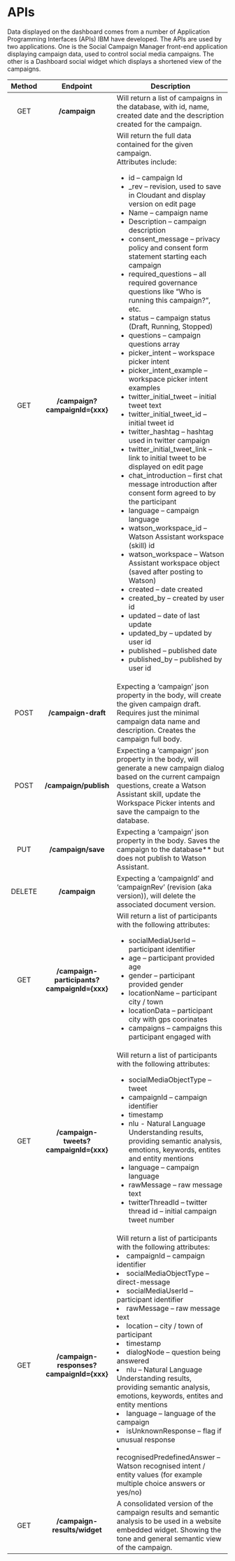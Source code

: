 # APIs

Data displayed on the dashboard comes from a number of Application
Programming Interfaces (APIs) IBM have developed. The APIs are used by
two applications. One is the Social Campaign Manager front-end
application displaying campaign data, used to control social media
campaigns. The other is a Dashboard social widget which displays a
shortened view of the campaigns.


| Method | Endpoint | Description |
| :---: | :---: | --- |
| GET | **/campaign** | Will return a list of campaigns in the database, with id, name, created date and the description created for the campaign. |
| GET | **/campaign?campaignId={xxx}** | Will return the full data contained for the given campaign. <br/> Attributes include:<br/><ul><li>id – campaign Id</li><li>_rev – revision, used to save in Cloudant and display version on edit page</li><li>Name – campaign name</li><li>Description – campaign description</li><li>consent_message – privacy policy and consent form statement starting each campaign</li><li>required_questions – all required governance questions like  “Who is running this campaign?”, etc. </li><li>status – campaign status (Draft, Running, Stopped)</li><li>questions – campaign questions array</li><li>picker_intent – workspace picker intent</li><li>picker_intent_example – workspace picker intent examples</li><li>twitter_initial_tweet – initial tweet text</li><li>twitter_initial_tweet_id – initial tweet id</li><li>twitter_hashtag – hashtag used in twitter campaign</li><li>twitter_initial_tweet_link – link to initial tweet to be displayed on edit page</li><li>chat_introduction – first chat message introduction after consent form agreed to by the participant</li><li>language – campaign language</li><li>watson_workspace_id – Watson Assistant workspace (skill) id</li><li>watson_workspace – Watson Assistant workspace object (saved after posting to Watson)</li><li>created – date created</li><li>created_by – created by user id</li><li>updated – date of last update</li><li>updated_by – updated by user id</li><li>published – published date</li><li>published_by – published by user id</li></ul> |
| POST | **/campaign-draft** | Expecting a ‘campaign’ json property in the body, will create the given campaign draft. Requires just the minimal campaign data name and description. Creates the campaign full body. |
| POST | **/campaign/publish** | Expecting a ‘campaign’ json property in the body, will generate a new campaign dialog based on the current campaign questions, create a Watson Assistant skill, update the Workspace Picker intents  and save the campaign to the database. |
| PUT | **/campaign/save** | Expecting a ‘campaign’ json property in the body. Saves the campaign to the database** but does not publish to Watson Assistant. |
| DELETE | **/campaign** | Expecting a ‘campaignId’ and ‘campaignRev’ (revision (aka version)), will delete the associated document version. |
| GET | **/campaign-participants?campaignId={xxx}** | Will return a list of participants with the following attributes: <br/> <ul> <li>socialMediaUserId – participant identifier</li> <li>age – participant provided age</li> <li>gender – participant provided gender</li> <li>locationName – participant city / town</li> <li>locationData – participant city with gps coorinates</li> <li>campaigns – campaigns this participant engaged with</li> </ul> |
| GET | **/campaign-tweets?campaignId={xxx}** | Will return a list of participants with the following attributes: <br/> <ul> <li>socialMediaObjectType – tweet</li> <li>campaignId – campaign identifier</li> <li>timestamp</li> <li>nlu - Natural Language Understanding results, providing semantic analysis, emotions, keywords, entites and entity mentions</li> <li>language – campaign language</li> <li>rawMessage – raw message text</li> <li>twitterThreadId – twitter thread id – initial campaign tweet number</li> </ul> |
| GET | **/campaign-responses?campaignId={xxx}** | Will return a list of participants with the following attributes: <br/> <li>campaignId – campaign identifier</li> <li>socialMediaObjectType – direct-message</li> <li>socialMediaUserId – participant identifier</li> <li>rawMessage – raw message text</li> <li>location – city / town of participant</li> <li>timestamp </li> <li>dialogNode – question being answered</li> <li>nlu – Natural Language Understanding results, providing semantic analysis, emotions, keywords, entites and entity mentions  </li> <li>language – language of the campaign </li> <li>isUnknownResponse – flag if unusual response </li> <li>recognisedPredefinedAnswer – Watson recognised intent / entity values (for example multiple choice answers or yes/no) </li> |
| GET | **/campaign-results/widget** | A consolidated version of the campaign results and semantic analysis to be used in a website embedded widget. Showing the tone and general semantic view of the campaign. |

